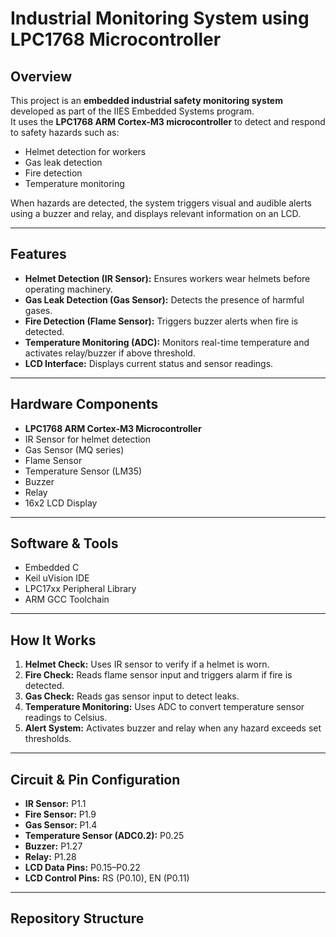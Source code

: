 # Industrial Monitoring System using LPC1768 Microcontroller

## Overview
This project is an **embedded industrial safety monitoring system** developed as part of the IIES Embedded Systems program.  
It uses the **LPC1768 ARM Cortex-M3 microcontroller** to detect and respond to safety hazards such as:
- Helmet detection for workers
- Gas leak detection
- Fire detection
- Temperature monitoring

When hazards are detected, the system triggers visual and audible alerts using a buzzer and relay, and displays relevant information on an LCD.

---

## Features
- **Helmet Detection (IR Sensor):** Ensures workers wear helmets before operating machinery.
- **Gas Leak Detection (Gas Sensor):** Detects the presence of harmful gases.
- **Fire Detection (Flame Sensor):** Triggers buzzer alerts when fire is detected.
- **Temperature Monitoring (ADC):** Monitors real-time temperature and activates relay/buzzer if above threshold.
- **LCD Interface:** Displays current status and sensor readings.

---

## Hardware Components
- **LPC1768 ARM Cortex-M3 Microcontroller**
- IR Sensor for helmet detection
- Gas Sensor (MQ series)
- Flame Sensor
- Temperature Sensor (LM35)
- Buzzer
- Relay
- 16x2 LCD Display

---

## Software & Tools
- Embedded C
- Keil uVision IDE
- LPC17xx Peripheral Library
- ARM GCC Toolchain

---

## How It Works
1. **Helmet Check:** Uses IR sensor to verify if a helmet is worn.
2. **Fire Check:** Reads flame sensor input and triggers alarm if fire is detected.
3. **Gas Check:** Reads gas sensor input to detect leaks.
4. **Temperature Monitoring:** Uses ADC to convert temperature sensor readings to Celsius.
5. **Alert System:** Activates buzzer and relay when any hazard exceeds set thresholds.

---

## Circuit & Pin Configuration
- **IR Sensor:** P1.1
- **Fire Sensor:** P1.9
- **Gas Sensor:** P1.4
- **Temperature Sensor (ADC0.2):** P0.25
- **Buzzer:** P1.27
- **Relay:** P1.28
- **LCD Data Pins:** P0.15–P0.22
- **LCD Control Pins:** RS (P0.10), EN (P0.11)

---

## Repository Structure
